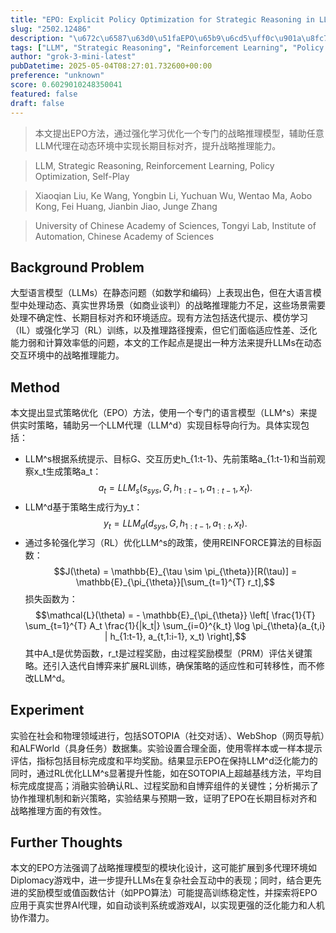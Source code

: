 ```yaml
---
title: "EPO: Explicit Policy Optimization for Strategic Reasoning in LLMs via Reinforcement Learning"
slug: "2502.12486"
description: "\u672c\u6587\u63d0\u51faEPO\u65b9\u6cd5\uff0c\u901a\u8fc7\u5f3a\u5316\u5b66\u4e60\u4f18\u5316\u4e00\u4e2a\u4e13\u95e8\u7684\u6218\u7565\u63a8\u7406\u6a21\u578b\uff0c\u8f85\u52a9\u4efb\u610fLLM\u4ee3\u7406\u5728\u52a8\u6001\u73af\u5883\u4e2d\u5b9e\u73b0\u957f\u671f\u76ee\u6807\u5bf9\u9f50\uff0c\u63d0\u5347\u6218\u7565\u63a8\u7406\u80fd\u529b\u3002"
tags: ["LLM", "Strategic Reasoning", "Reinforcement Learning", "Policy Optimization", "Self-Play"]
author: "grok-3-mini-latest"
pubDatetime: 2025-05-04T08:27:01.732600+00:00
preference: "unknown"
score: 0.6029010248350041
featured: false
draft: false
---
```


> 本文提出EPO方法，通过强化学习优化一个专门的战略推理模型，辅助任意LLM代理在动态环境中实现长期目标对齐，提升战略推理能力。

> LLM, Strategic Reasoning, Reinforcement Learning, Policy Optimization, Self-Play 

> Xiaoqian Liu, Ke Wang, Yongbin Li, Yuchuan Wu, Wentao Ma, Aobo Kong, Fei Huang, Jianbin Jiao, Junge Zhang

> University of Chinese Academy of Sciences, Tongyi Lab, Institute of Automation, Chinese Academy of Sciences 

## Background Problem

大型语言模型（LLMs）在静态问题（如数学和编码）上表现出色，但在大语言模型中处理动态、真实世界场景（如商业谈判）的战略推理能力不足，这些场景需要处理不确定性、长期目标对齐和环境适应。现有方法包括迭代提示、模仿学习（IL）或强化学习（RL）训练，以及推理路径搜索，但它们面临适应性差、泛化能力弱和计算效率低的问题，本文的工作起点是提出一种方法来提升LLMs在动态交互环境中的战略推理能力。

## Method

本文提出显式策略优化（EPO）方法，使用一个专门的语言模型（LLM^s）来提供实时策略，辅助另一个LLM代理（LLM^d）实现目标导向行为。具体实现包括：
- LLM^s根据系统提示、目标G、交互历史h_{1:t-1}、先前策略a_{1:t-1}和当前观察x_t生成策略a_t：$$a_t = LLM_s(s_{sys}, G, h_{1:t-1}, a_{1:t-1}, x_t).$$
- LLM^d基于策略生成行为y_t：$$y_t = LLM_d(d_{sys}, G, h_{1:t-1}, a_{1:t}, x_t).$$
- 通过多轮强化学习（RL）优化LLM^s的政策，使用REINFORCE算法的目标函数：$$J(\theta) = \mathbb{E}_{\tau \sim \pi_{\theta}}[R(\tau)] = \mathbb{E}_{\pi_{\theta}}[\sum_{t=1}^{T} r_t],$$
  损失函数为：$$\mathcal{L}(\theta) = - \mathbb{E}_{\pi_{\theta}} \left[ \frac{1}{T} \sum_{t=1}^{T} A_t \frac{1}{|k_t|} \sum_{i=0}^{k_t} \log \pi_{\theta}(a_{t,i} | h_{1:t-1}, a_{t,1:i-1}, x_t) \right],$$
  其中A_t是优势函数，r_t是过程奖励，由过程奖励模型（PRM）评估关键策略。还引入迭代自博弈来扩展RL训练，确保策略的适应性和可转移性，而不修改LLM^d。

## Experiment

实验在社会和物理领域进行，包括SOTOPIA（社交对话）、WebShop（网页导航）和ALFWorld（具身任务）数据集。实验设置合理全面，使用零样本或一样本提示评估，指标包括目标完成度和平均奖励。结果显示EPO在保持LLM^d泛化能力的同时，通过RL优化LLM^s显著提升性能，如在SOTOPIA上超越基线方法，平均目标完成度提高；消融实验确认RL、过程奖励和自博弈组件的关键性；分析揭示了协作推理机制和新兴策略，实验结果与预期一致，证明了EPO在长期目标对齐和战略推理方面的有效性。

## Further Thoughts 

本文的EPO方法强调了战略推理模型的模块化设计，这可能扩展到多代理环境如Diplomacy游戏中，进一步提升LLMs在复杂社会互动中的表现；同时，结合更先进的奖励模型或值函数估计（如PPO算法）可能提高训练稳定性，并探索将EPO应用于真实世界AI代理，如自动谈判系统或游戏AI，以实现更强的泛化能力和人机协作潜力。